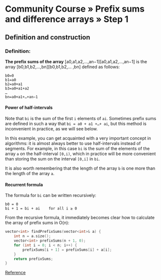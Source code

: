 # Community Course » Prefix sums and difference arrays » Step 1

## Definition and construction

### Definition:

**The prefix sums of the array** [a0,a1,a2,…,an−1][a0,a1,a2,…,an−1] is the array [b0,b1,b2,…,bn][b0,b1,b2,… ,bn] defined as follows:
```
b0=0 
b1=a0
b2=a0+a1
b3=a0+a1+a2
…
bn=a0+a1+…+an−1
```

#### Power of half-intervals

Note that `bi` is the sum of the first `i` elements of `ai`. Sometimes prefix sums are defined in such a way that `bi = a0 + a1 +…+ ai`, but this method is inconvenient in practice, as we will see below.

In this example, you can get acquainted with a very important concept in algorithms: it is almost always better to use half-intervals instead of segments. For example, in this case `bi` is the sum of the elements of the array `a` on the half-interval `[0,i)`, which in practice will be more convenient than storing the sum on the interval `[0,i]` in `bi`.

It is also worth remembering that the length of the array `b` is one more than the length of the array `a`.


#### Recurrent formula

The formula for `bi` can be written recursively:

```
b0 = 0 
bi + 1 = bi + ai    for all i ≥ 0
```
From the recursive formula, it immediately becomes clear how to calculate the array of prefix sums in O(n):

```cpp
vector<int> findPrefixSums(vector<int>& a) {
    int n = a.size();
    vector<int> prefixSums(n + 1, 0);
    for (int i = 0; i < n; i++) {
        prefixSums[i + 1] = prefixSums[i] + a[i];
    }
    return prefixSums;
}
```















[Reference](https://codeforces.com/edu/course/3/lesson/10)